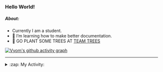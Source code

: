 ### Hello World!

##### About:
- Currently I am a student.
- 🌱 I’m learning how to make better documentation.
- 🌱 GO PLANT SOME TREES AT [TEAM TREES](https://teamtrees.org/)

[![Vyom's github activity graph](https://activity-graph.herokuapp.com/graph?username=Vyvy-vi)](https://github.com/ashutosh00710/github-readme-activity-graph)

---
<details>
  <summary>:zap: My Activity:</summary>
  
<!--START_SECTION:waka-->
![Code Time](http://img.shields.io/badge/Code%20Time-840%20hrs%2019%20mins-blue)

**I'm a Night 🦉** 

```text
🌞 Morning    92 commits     ██░░░░░░░░░░░░░░░░░░░░░░░   9.39% 
🌆 Daytime    282 commits    ███████░░░░░░░░░░░░░░░░░░   28.78% 
🌃 Evening    313 commits    ████████░░░░░░░░░░░░░░░░░   31.94% 
🌙 Night      293 commits    ███████░░░░░░░░░░░░░░░░░░   29.9%

```
📅 **I'm Most Productive on Sunday** 

```text
Monday       131 commits    ███░░░░░░░░░░░░░░░░░░░░░░   13.37% 
Tuesday      132 commits    ███░░░░░░░░░░░░░░░░░░░░░░   13.47% 
Wednesday    154 commits    ████░░░░░░░░░░░░░░░░░░░░░   15.71% 
Thursday     128 commits    ███░░░░░░░░░░░░░░░░░░░░░░   13.06% 
Friday       122 commits    ███░░░░░░░░░░░░░░░░░░░░░░   12.45% 
Saturday     97 commits     ██░░░░░░░░░░░░░░░░░░░░░░░   9.9% 
Sunday       216 commits    █████░░░░░░░░░░░░░░░░░░░░   22.04%

```


📊 **This Week I Spent My Time On** 

```text
🔥 Editors: 
VS Code                  3 hrs 28 mins       █████████████████████████   100.0%

🐱‍💻 Projects: 
praise                   1 hr 51 mins        █████████████░░░░░░░░░░░░   53.2% 
CSF                      1 hr 35 mins        ███████████░░░░░░░░░░░░░░   45.62% 
palantir                 2 mins              ░░░░░░░░░░░░░░░░░░░░░░░░░   1.19%

```


 Last Updated on 04/08/2022 12:06:44 UTC
<!--END_SECTION:waka-->
</details>
